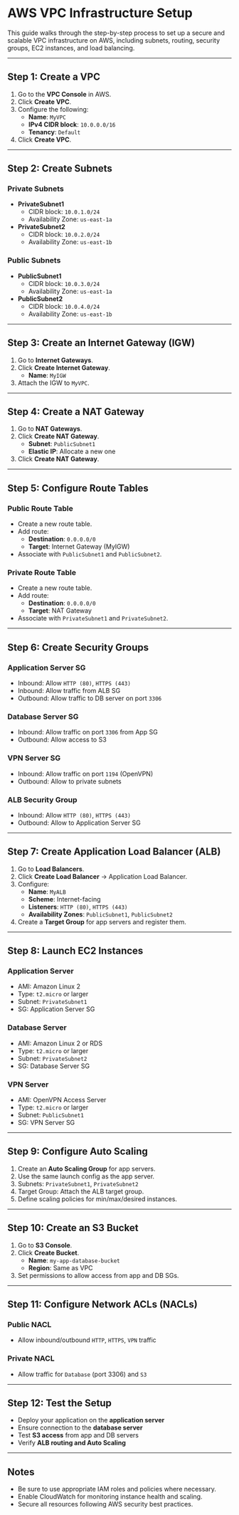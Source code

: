 # AWS VPC Infrastructure Setup

This guide walks through the step-by-step process to set up a secure and scalable VPC infrastructure on AWS, including subnets, routing, security groups, EC2 instances, and load balancing.

---

## Step 1: Create a VPC

1. Go to the **VPC Console** in AWS.
2. Click **Create VPC**.
3. Configure the following:
   - **Name**: `MyVPC`
   - **IPv4 CIDR block**: `10.0.0.0/16`
   - **Tenancy**: `Default`
4. Click **Create VPC**.

---

## Step 2: Create Subnets

### Private Subnets
- **PrivateSubnet1**
  - CIDR block: `10.0.1.0/24`
  - Availability Zone: `us-east-1a`
- **PrivateSubnet2**
  - CIDR block: `10.0.2.0/24`
  - Availability Zone: `us-east-1b`

### Public Subnets
- **PublicSubnet1**
  - CIDR block: `10.0.3.0/24`
  - Availability Zone: `us-east-1a`
- **PublicSubnet2**
  - CIDR block: `10.0.4.0/24`
  - Availability Zone: `us-east-1b`

---

## Step 3: Create an Internet Gateway (IGW)

1. Go to **Internet Gateways**.
2. Click **Create Internet Gateway**.
   - **Name**: `MyIGW`
3. Attach the IGW to `MyVPC`.

---

## Step 4: Create a NAT Gateway

1. Go to **NAT Gateways**.
2. Click **Create NAT Gateway**.
   - **Subnet**: `PublicSubnet1`
   - **Elastic IP**: Allocate a new one
3. Click **Create NAT Gateway**.

---

## Step 5: Configure Route Tables

### Public Route Table
- Create a new route table.
- Add route:
  - **Destination**: `0.0.0.0/0`
  - **Target**: Internet Gateway (MyIGW)
- Associate with `PublicSubnet1` and `PublicSubnet2`.

### Private Route Table
- Create a new route table.
- Add route:
  - **Destination**: `0.0.0.0/0`
  - **Target**: NAT Gateway
- Associate with `PrivateSubnet1` and `PrivateSubnet2`.

---

## Step 6: Create Security Groups

### Application Server SG
- Inbound: Allow `HTTP (80)`, `HTTPS (443)`
- Inbound: Allow traffic from ALB SG
- Outbound: Allow traffic to DB server on port `3306`

### Database Server SG
- Inbound: Allow traffic on port `3306` from App SG
- Outbound: Allow access to S3

### VPN Server SG
- Inbound: Allow traffic on port `1194` (OpenVPN)
- Outbound: Allow to private subnets

### ALB Security Group
- Inbound: Allow `HTTP (80)`, `HTTPS (443)`
- Outbound: Allow to Application Server SG

---

## Step 7: Create Application Load Balancer (ALB)

1. Go to **Load Balancers**.
2. Click **Create Load Balancer** → Application Load Balancer.
3. Configure:
   - **Name**: `MyALB`
   - **Scheme**: Internet-facing
   - **Listeners**: `HTTP (80)`, `HTTPS (443)`
   - **Availability Zones**: `PublicSubnet1`, `PublicSubnet2`
4. Create a **Target Group** for app servers and register them.

---

## Step 8: Launch EC2 Instances

### Application Server
- AMI: Amazon Linux 2
- Type: `t2.micro` or larger
- Subnet: `PrivateSubnet1`
- SG: Application Server SG

### Database Server
- AMI: Amazon Linux 2 or RDS
- Type: `t2.micro` or larger
- Subnet: `PrivateSubnet2`
- SG: Database Server SG

### VPN Server
- AMI: OpenVPN Access Server
- Type: `t2.micro` or larger
- Subnet: `PublicSubnet1`
- SG: VPN Server SG

---

## Step 9: Configure Auto Scaling

1. Create an **Auto Scaling Group** for app servers.
2. Use the same launch config as the app server.
3. Subnets: `PrivateSubnet1`, `PrivateSubnet2`
4. Target Group: Attach the ALB target group.
5. Define scaling policies for min/max/desired instances.

---

## Step 10: Create an S3 Bucket

1. Go to **S3 Console**.
2. Click **Create Bucket**.
   - **Name**: `my-app-database-bucket`
   - **Region**: Same as VPC
3. Set permissions to allow access from app and DB SGs.

---

## Step 11: Configure Network ACLs (NACLs)

### Public NACL
- Allow inbound/outbound `HTTP`, `HTTPS`, `VPN` traffic

### Private NACL
- Allow traffic for `Database` (port 3306) and `S3`

---

## Step 12: Test the Setup

- Deploy your application on the **application server**
- Ensure connection to the **database server**
- Test **S3 access** from app and DB servers
- Verify **ALB routing and Auto Scaling**

---

## Notes

- Be sure to use appropriate IAM roles and policies where necessary.
- Enable CloudWatch for monitoring instance health and scaling.
- Secure all resources following AWS security best practices.
